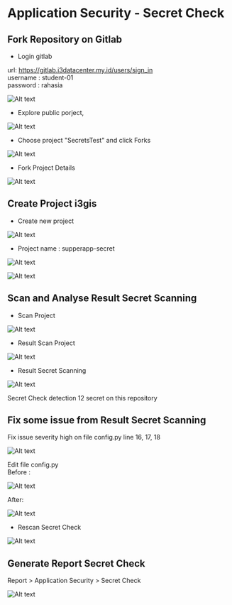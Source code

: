 # Application Security - Secret Check

## Fork Repository on Gitlab

- Login gitlab

url: https://gitlab.i3datacenter.my.id/users/sign_in <br>
username : student-01 <br>
password : rahasia

![Alt text](/Chapter-5-SecretCheck/img/08-gitlab-login.png)

- Explore public porject,

![Alt text](/Chapter-5-SecretCheck/img/09-xplore-project.png)

- Choose project "SecretsTest" and click Forks

![Alt text](/Chapter-5-SecretCheck/img/10-fork-project.png)

- Fork Project Details 

![Alt text](/Chapter-5-SecretCheck/img/11-fork-project.png)

## Create Project i3gis

- Create new project 

![Alt text](/Chapter-5-SecretCheck/img/07-i3gis-create-project.png)


- Project name : supperapp-secret

![Alt text](/Chapter-5-SecretCheck/img/11-new-project.png)

![Alt text](/Chapter-5-SecretCheck/img/12-new-project.png)

## Scan and Analyse Result Secret Scanning

- Scan Project

![Alt text](/Chapter-5-SecretCheck/img/13-scan-project.png)

- Result Scan Project

![Alt text](/Chapter-5-SecretCheck/img/14-result-scan.png)

- Result Secret Scanning

![Alt text](/Chapter-5-SecretCheck/img/15-result-secret-check.png)

Secret Check detection 12 secret on this repository

## Fix some issue from Result Secret Scanning

Fix issue severity high on file config.py line 16, 17, 18

![Alt text](/Chapter-5-SecretCheck/img/16-result-secret-check.png)

Edit file config.py <br> 
Before :

![Alt text](/Chapter-5-SecretCheck/img/17-before-fix.png)

After:

![Alt text](/Chapter-5-SecretCheck/img/18-after-fix.png)

- Rescan Secret Check

![Alt text](/Chapter-5-SecretCheck/img/19-result-fixing.png)

## Generate Report Secret Check

Report > Application Security > Secret Check

![Alt text](/Chapter-5-SecretCheck/img/20-report-secret-check.png)
